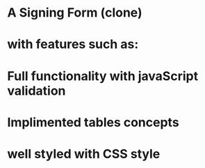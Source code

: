 # A Signing Form (clone)
# with features such as:
# Full functionality with javaScript validation
# Implimented tables concepts
# well styled with CSS style
